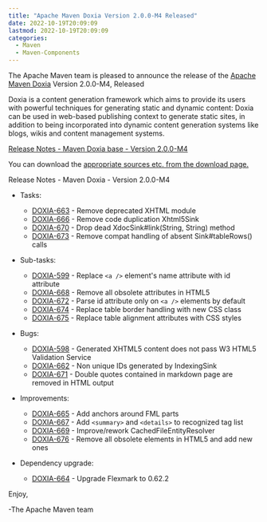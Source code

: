 ```yaml
---
title: "Apache Maven Doxia Version 2.0.0-M4 Released"
date: 2022-10-19T20:09:09
lastmod: 2022-10-19T20:09:09
categories:
  - Maven
  - Maven-Components
---
```

The Apache Maven team is pleased to announce the release of the 
[Apache Maven Doxia](https://maven.apache.org/doxia/) Version 2.0.0-M4, 
Released

Doxia is a content generation framework which aims to provide its users with powerful techniques for
generating static and dynamic content: Doxia can be used in web-based publishing context to generate
static sites, in addition to being incorporated into dynamic content generation systems like blogs,
wikis and content management systems.

<!-- more -->

[Release Notes - Maven Doxia base - Version 2.0.0-M4](https://issues.apache.org/jira/secure/ReleaseNote.jspa?projectId=12317230&version=12352066)
 
You can download the [appropriate sources etc. from the download page.][download]
 
Release Notes - Maven Doxia - Version 2.0.0-M4

* Tasks:

  * [DOXIA-663](https://issues.apache.org/jira/browse/DOXIA-663) - Remove deprecated XHTML module
  * [DOXIA-666](https://issues.apache.org/jira/browse/DOXIA-666) - Remove code duplication Xhtml5Sink
  * [DOXIA-670](https://issues.apache.org/jira/browse/DOXIA-670) - Drop dead XdocSink#link(String, String) method
  * [DOXIA-673](https://issues.apache.org/jira/browse/DOXIA-673) - Remove compat handling of absent Sink#tableRows() calls

* Sub-tasks:
 
  * [DOXIA-599](https://issues.apache.org/jira/browse/DOXIA-599) - Replace `<a />` element's name attribute with id attribute
  * [DOXIA-668](https://issues.apache.org/jira/browse/DOXIA-668) - Remove all obsolete attributes in HTML5
  * [DOXIA-672](https://issues.apache.org/jira/browse/DOXIA-672) - Parse id attribute only on `<a />` elements by default
  * [DOXIA-674](https://issues.apache.org/jira/browse/DOXIA-674) - Replace table border handling with new CSS class
  * [DOXIA-675](https://issues.apache.org/jira/browse/DOXIA-675) - Replace table alignment attributes with CSS styles

* Bugs:
 
  * [DOXIA-598](https://issues.apache.org/jira/browse/DOXIA-598) - Generated XHTML5 content does not pass W3 HTML5 Validation Service
  * [DOXIA-662](https://issues.apache.org/jira/browse/DOXIA-662) - Non unique IDs generated by IndexingSink
  * [DOXIA-671](https://issues.apache.org/jira/browse/DOXIA-671) - Double quotes contained in markdown page are removed in HTML output

* Improvements:
 
  * [DOXIA-665](https://issues.apache.org/jira/browse/DOXIA-665) - Add anchors around FML parts
  * [DOXIA-667](https://issues.apache.org/jira/browse/DOXIA-667) - Add `<summary>` and `<details>` to recognized tag list
  * [DOXIA-669](https://issues.apache.org/jira/browse/DOXIA-669) - Improve/rework CachedFileEntityResolver
  * [DOXIA-676](https://issues.apache.org/jira/browse/DOXIA-676) - Remove all obsolete elements in HTML5 and add new ones

* Dependency upgrade:
 
  * [DOXIA-664](https://issues.apache.org/jira/browse/DOXIA-664) - Upgrade Flexmark to 0.62.2

Enjoy,

-The Apache Maven team

[download]: https://maven.apache.org/doxia/downloads.html
